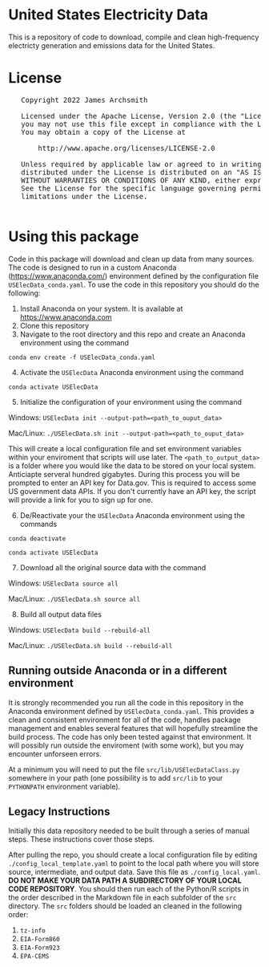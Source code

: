 # United States Electricity Data

This is a repository of code to download, compile and clean high-frequency electricty generation and emissions data for the United States. 

# License

<pre>
   Copyright 2022 James Archsmith

   Licensed under the Apache License, Version 2.0 (the "License");
   you may not use this file except in compliance with the License.
   You may obtain a copy of the License at

       http://www.apache.org/licenses/LICENSE-2.0

   Unless required by applicable law or agreed to in writing, software
   distributed under the License is distributed on an "AS IS" BASIS,
   WITHOUT WARRANTIES OR CONDITIONS OF ANY KIND, either express or implied.
   See the License for the specific language governing permissions and
   limitations under the License.
 </pre>
 
# Using this package

Code in this package will download and clean up data from many sources. The code is designed to run in a custom Anaconda (<https://www.anaconda.com/>) environment defined by the configuration file `USElecData_conda.yaml`. To use the code in this repository you should do the following:
1. Install Anaconda on your system. It is available at <https://www.anaconda.com>
2. Clone this repository
3. Navigate to the root directory and this repo and create an Anaconda environment using the command 

`conda env create -f USElecData_conda.yaml`

4. Activate the `USElecData` Anaconda environment using the command 

`conda activate USElecData`

5. Initialize the configuration of your environment using the command 

Windows: `USElecData init --output-path=<path_to_ouput_data>` 

Mac/Linux: `./USElecData.sh init --output-path=<path_to_ouput_data>` 

This will create a local configuration file and set environment variables within your enviroment that scripts will use later. The `<path_to_output_data>` is a folder where you would like the data to be stored on your local system. Anticiapte serveral hundred gigabytes. During this process you will be prompted to enter an API key for Data.gov. This is required to access some US government data APIs. If you don't currently have an API key, the script will provide a link for you to sign up for one. 

6. De/Reactivate your the `USElecData` Anaconda environment using the commands 

`conda deactivate`

`conda activate USElecData`

7. Download all the original source data with the command

Windows: `USElecData source all`

Mac/Linux:  `./USElecData.sh source all`

8. Build all output data files

Windows: `USElecData build --rebuild-all`

Mac/Linux:  `./USElecData.sh build --rebuild-all`

## Running outside Anaconda or in a different environment

It is strongly recommended you run all the code in this repository in the Anaconda environment defined by `USElecData_conda.yaml`. This provides a clean and consistent environment for all of the code, handles package management and enables several features that will hopefully streamline the build process. The code has only been tested against that environment. It will possibly run outside the enviroment (with some work), but you may encounter unforseen errors. 

At a minimum you will need to put the file `src/lib/USElecDataClass.py` somewhere in your path (one possibility is to add `src/lib` to your `PYTHONPATH` environment variable). 

## Legacy Instructions

Initially this data repository needed to be built through a series of manual steps. These instructions cover those steps. 

After pulling the repo, you should create a local configuration file by editing `./config_local_template.yaml` to point to the local path where you will store source, intermediate, and output data. Save this file as `./config_local.yaml`. **DO NOT MAKE YOUR DATA PATH A SUBDIRECTORY OF YOUR LOCAL CODE REPOSITORY**. You should then run each of the Python/R scripts in the order described in the Markdown file in each subfolder of the `src` directory. The `src` folders should be loaded an cleaned in the following order:
 1. `tz-info`
 2. `EIA-Form860`
 3. `EIA-Form923`
 4. `EPA-CEMS`


